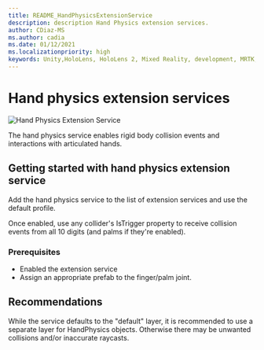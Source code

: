 ```yaml
---
title: README_HandPhysicsExtensionService
description: description Hand Physics extension services.
author: CDiaz-MS
ms.author: cadia
ms.date: 01/12/2021
ms.localizationpriority: high
keywords: Unity,HoloLens, HoloLens 2, Mixed Reality, development, MRTK,
---
```


# Hand physics extension services

![Hand Physics Extension Service](../../features/Images/HandPhysics/MRTK_UX_HandPhysics_Main.jpg)

The hand physics service enables rigid body collision events and interactions with articulated hands.

## Getting started with hand physics extension service

Add the hand physics service to the list of extension services and use the default profile.

Once enabled, use any collider's IsTrigger property to receive collision events from all 10 digits (and palms if they're enabled).

### Prerequisites

- Enabled the extension service
- Assign an appropriate prefab to the finger/palm joint.

## Recommendations

While the service defaults to the "default" layer, it is recommended to use a separate layer for HandPhysics objects. Otherwise there may be unwanted collisions and/or inaccurate raycasts.
